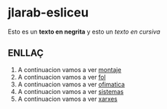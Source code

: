 # jlarab-esliceu
Esto es un **texto en negrita** y esto un *texto en cursiva*
## ENLLAÇ
1. A continuacion vamos a ver [montaje](montaje/)
2. A continuacion vamos a ver [fol](fol/)
3. A continuacion vamos a ver [ofimatica](ofimatica/)
4. A continuacion vamos a ver [sistemas](sistemas/)
5. A continuacion vamos a ver [xarxes](xarxes/)

